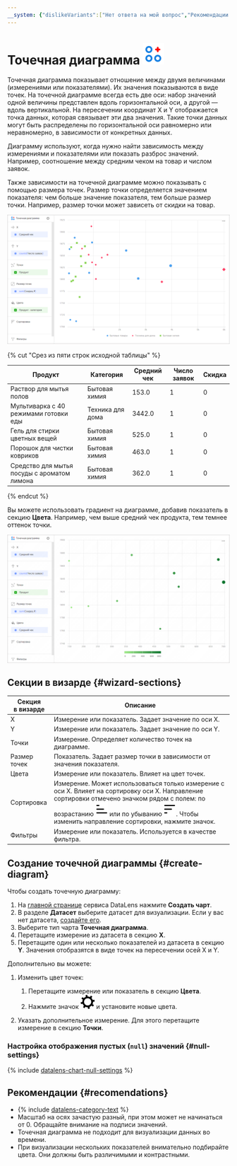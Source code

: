 ```yaml
---
__system: {"dislikeVariants":["Нет ответа на мой вопрос","Рекомендации не помогли","Содержание не соответствует заголовку","Другое"]}
---
```

# Точечная диаграмма ![](../../_assets/datalens/scatter-chart.svg)

Точечная диаграмма показывает отношение между двумя величинами (измерениями или показателями). Их значения показываются в виде точек. На точечной диаграмме всегда есть две оси: набор значений одной величины представлен вдоль горизонтальной оси, а другой — вдоль вертикальной. На пересечении координат X и Y отображается точка данных, которая связывает эти два значения. Такие точки данных могут быть распределены по горизонтальной оси равномерно или неравномерно, в зависимости от конкретных данных.

Диаграмму используют, когда нужно найти зависимость между измерениями и показателями или показать разброс значений. Например, соотношение между средним чеком на товар и числом заявок.

Также зависимости на точечной диаграмме можно показывать с помощью размера точек. Размер точки определяется значением показателя: чем больше значение показателя, тем больше размер точки. Например, размер точки может зависеть от скидки на товар. 

![scatter-chart](../../_assets/datalens/visualization-ref/scatter-chart/scatter-chart.png)

{% cut "Срез из пяти строк исходной таблицы" %}

Продукт | Категория | Средний чек | Число заявок | Скидка	
----|----|----|----|-----|
Раствор для мытья полов|	Бытовая химия|	153.0 | 1 | 0 |
Мультиварка с 40 режимами готовки еды|	Техника для дома |	3442.0 | 1 | 0 |
Гель для стирки цветных вещей|	Бытовая химия |	525.0 | 1 | 0 |
Порошок для чистки ковриков|	Бытовая химия | 463.0 | 1 | 0 |
Средство для мытья посуды с ароматом лимона|	Бытовая химия| 362.0 | 1 | 0 |


{% endcut %}

Вы можете использовать градиент на диаграмме, добавив показатель в секцию **Цвета**. Например, чем выше средний чек продукта, тем темнее оттенок точки.

![scatter-chart](../../_assets/datalens/visualization-ref/scatter-chart/gradient-scatter-chart.png)

## Секции в визарде {#wizard-sections}

Секция<br/> в визарде| Описание
----- | ----
X | Измерение или показатель. Задает значение по оси X.
Y | Измерение или показатель. Задает значение по оси Y.
Точки | Измерение. Определяет количество точек на диаграмме.
Размер точек | Показатель. Задает размер точки в зависимости от значения показателя.
Цвета | Измерение или показатель. Влияет на цвет точек.
Сортировка | Измерение. Может использоваться только измерение с оси Х. Влияет на сортировку оси X. Направление сортировки отмечено значком рядом с полем: по возрастанию ![image](../../_assets/datalens/sort_asc.svg) или по убыванию ![image](../../_assets/datalens/sort_desc.svg). Чтобы изменить направление сортировки, нажмите значок.
Фильтры | Измерение или показатель. Используется в качестве фильтра.

## Создание точечной диаграммы {#create-diagram}

Чтобы создать точечную диаграмму:

1. На [главной странице](https://datalens.yandex.ru) сервиса DataLens нажмите **Создать чарт**.
1. В разделе **Датасет** выберите датасет для визуализации. Если у вас нет датасета, [создайте его](../operations/dataset/create.md).
1. Выберите тип чарта **Точечная диаграмма**.
1. Перетащите измерение из датасета в секцию **X**.
1. Перетащите один или несколько показателей из датасета в секцию **Y**. Значения отобразятся в виде точек на пересечении осей X и Y.

Дополнительно вы можете: 

1. Изменить цвет точек:

   1. Перетащите измерение или показатель в секцию **Цвета**.
   1. Нажмите значок ![](../../_assets/datalens/gear.svg) и установите новые цвета.

1. Указать дополнительное измерение. Для этого перетащите измерение в секцию **Точки**.

### Настройка отображения пустых (`null`) значений {#null-settings}

{% include [datalens-chart-null-settings](../../_includes/datalens/datalens-chart-null-settings.md) %}

## Рекомендации {#recomendations}

* {% include [datalens-category-text](../../_includes/datalens/datalens-category-text.md) %}
* Масштаб на осях зачастую разный, при этом может не начинаться от 0. Обращайте внимание на подписи значений.
* Точечная диаграмма не подходит для визуализации данных во времени.
* При визуализации нескольких показателей внимательно подбирайте цвета. Они должны быть различимыми и контрастными.

